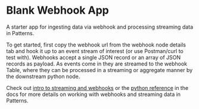 # Blank Webhook App

A starter app for ingesting data via webhook and processing streaming data in Patterns.

To get started, first copy the webhook url from the webhook node details tab and hook it up to
an event stream of interest (or use Postman/curl to test with). Webhooks accept a single
JSON record or an array of JSON records as payload. As events come in they are 
streamed to the webhook Table, where they can be processed in a streaming or aggregate manner by 
the downstream python node.

Check out [intro to streaming and webhooks](https://www.patterns.app/docs/dev/streams) or the
[python reference](https://www.patterns.app/docs/reference/python-reference) in the docs
for more details on working with webhooks and streaming data in Patterns.
